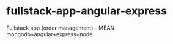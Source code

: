 # fullstack-app-angular-express
Fullstack app (order management) - MEAN mongodb+angular+express+node
